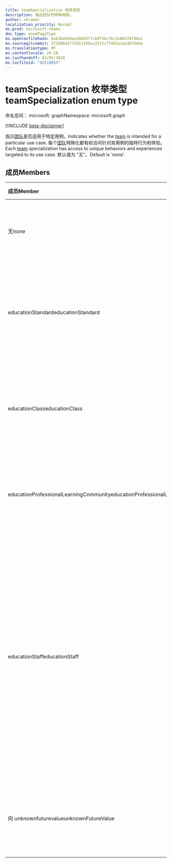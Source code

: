 ```yaml
---
title: teamSpecialization 枚举类型
description: 描述团队的特殊用例。
author: nkramer
localization_priority: Normal
ms.prod: microsoft-teams
doc_type: enumPageType
ms.openlocfilehash: 6ab1be049ea50dd377cb0f5bc76c2e86578f88a1
ms.sourcegitcommit: 272996d2772b51105ec25f1cf7482ecda3b74ebe
ms.translationtype: MT
ms.contentlocale: zh-CN
ms.lasthandoff: 03/05/2020
ms.locfileid: "42519853"
---
```

# <a name="teamspecialization-enum-type"></a><span data-ttu-id="29bb8-103">teamSpecialization 枚举类型</span><span class="sxs-lookup"><span data-stu-id="29bb8-103">teamSpecialization enum type</span></span>

<span data-ttu-id="29bb8-104">命名空间： microsoft. graph</span><span class="sxs-lookup"><span data-stu-id="29bb8-104">Namespace: microsoft.graph</span></span>

[!INCLUDE [beta-disclaimer](../../includes/beta-disclaimer.md)]

<span data-ttu-id="29bb8-105">指示[团队](../resources/team.md)是否适用于特定用例。</span><span class="sxs-lookup"><span data-stu-id="29bb8-105">Indicates whether the [team](../resources/team.md) is intended for a particular use case.</span></span> <span data-ttu-id="29bb8-106">每个[团队](../resources/team.md)特殊化都有权访问针对其用例的独特行为和体验。</span><span class="sxs-lookup"><span data-stu-id="29bb8-106">Each [team](../resources/team.md) specialization has access to unique behaviors and experiences targeted to its use case.</span></span> <span data-ttu-id="29bb8-107">默认值为 "无"。</span><span class="sxs-lookup"><span data-stu-id="29bb8-107">Default is 'none'.</span></span>

## <a name="members"></a><span data-ttu-id="29bb8-108">成员</span><span class="sxs-lookup"><span data-stu-id="29bb8-108">Members</span></span>

| <span data-ttu-id="29bb8-109">成员</span><span class="sxs-lookup"><span data-stu-id="29bb8-109">Member</span></span>             | <span data-ttu-id="29bb8-110">值</span><span class="sxs-lookup"><span data-stu-id="29bb8-110">Value</span></span> | <span data-ttu-id="29bb8-111">说明</span><span class="sxs-lookup"><span data-stu-id="29bb8-111">Description</span></span>                                                                |
| :----------------- | :---- | :------------------------------------------------------------------------- |
| <span data-ttu-id="29bb8-112">无</span><span class="sxs-lookup"><span data-stu-id="29bb8-112">none</span></span>               | <span data-ttu-id="29bb8-113">0</span><span class="sxs-lookup"><span data-stu-id="29bb8-113">0</span></span>     | <span data-ttu-id="29bb8-114">团队的默认类型，可提供标准团队体验。</span><span class="sxs-lookup"><span data-stu-id="29bb8-114">Default type for a team which gives the standard team experience.</span></span>          |
| <span data-ttu-id="29bb8-115">educationStandard</span><span class="sxs-lookup"><span data-stu-id="29bb8-115">educationStandard</span></span>  | <span data-ttu-id="29bb8-116">1 </span><span class="sxs-lookup"><span data-stu-id="29bb8-116">1</span></span>     | <span data-ttu-id="29bb8-117">由教育用户创建的团队。</span><span class="sxs-lookup"><span data-stu-id="29bb8-117">Team created by an education user.</span></span> <span data-ttu-id="29bb8-118">教育用户创建的所有团队都属于 Edu 类型。</span><span class="sxs-lookup"><span data-stu-id="29bb8-118">All teams created by education user are of type Edu.</span></span> |
| <span data-ttu-id="29bb8-119">educationClass</span><span class="sxs-lookup"><span data-stu-id="29bb8-119">educationClass</span></span>     | <span data-ttu-id="29bb8-120">2 </span><span class="sxs-lookup"><span data-stu-id="29bb8-120">2</span></span>     | <span data-ttu-id="29bb8-121">针对某个类进行了优化的团队体验。</span><span class="sxs-lookup"><span data-stu-id="29bb8-121">Team experience optimized for a class.</span></span> <span data-ttu-id="29bb8-122">这样可以跨 O365 分段功能。</span><span class="sxs-lookup"><span data-stu-id="29bb8-122">This enables segmentation of features across O365.</span></span> |
| <span data-ttu-id="29bb8-123">educationProfessionalLearningCommunity</span><span class="sxs-lookup"><span data-stu-id="29bb8-123">educationProfessionalLearningCommunity</span></span> | <span data-ttu-id="29bb8-124">3 </span><span class="sxs-lookup"><span data-stu-id="29bb8-124">3</span></span> | <span data-ttu-id="29bb8-125">为 PLC 优化的团队体验。</span><span class="sxs-lookup"><span data-stu-id="29bb8-125">Team experience optimized for a PLC.</span></span> <span data-ttu-id="29bb8-126">[在此处](https://en.wikipedia.org/wiki/Professional_learning_community)了解有关 PLC 的详细信息。</span><span class="sxs-lookup"><span data-stu-id="29bb8-126">Learn more about PLC [here](https://en.wikipedia.org/wiki/Professional_learning_community).</span></span> |
| <span data-ttu-id="29bb8-127">educationStaff</span><span class="sxs-lookup"><span data-stu-id="29bb8-127">educationStaff</span></span>     | <span data-ttu-id="29bb8-128">4 </span><span class="sxs-lookup"><span data-stu-id="29bb8-128">4</span></span>     |  <span data-ttu-id="29bb8-129">对于组织中员工的优化体验的团队类型，员工主管（如主体）是管理员，而教师是一个专门的笔记本提供的团队成员。</span><span class="sxs-lookup"><span data-stu-id="29bb8-129">Team type for an optimized experience for staff in an organization, where a staff leader, like a principal, is the admin and teachers are members in a team that comes with a specialized notebook.</span></span> <span data-ttu-id="29bb8-130">有关更多详细信息，请参阅[OneNote 教职员工笔记本教育](https://www.onenote.com/staffnotebookedu)版。</span><span class="sxs-lookup"><span data-stu-id="29bb8-130">For more details, see [OneNote staff notebook for education](https://www.onenote.com/staffnotebookedu).</span></span> |
| <span data-ttu-id="29bb8-131">向 unknownfuturevalue</span><span class="sxs-lookup"><span data-stu-id="29bb8-131">unknownFutureValue</span></span> | <span data-ttu-id="29bb8-132">7 </span><span class="sxs-lookup"><span data-stu-id="29bb8-132">7</span></span>     | <span data-ttu-id="29bb8-133">将 Sentinel 值保留为占位符，以便将来扩展枚举。</span><span class="sxs-lookup"><span data-stu-id="29bb8-133">Sentinel value reserved as a placeholder for future expansion of the enum.</span></span> |
